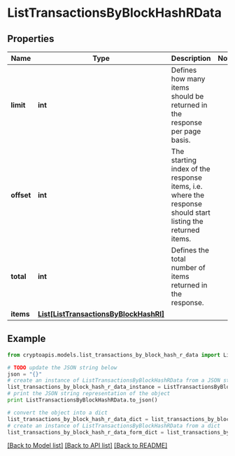 # ListTransactionsByBlockHashRData


## Properties
Name | Type | Description | Notes
------------ | ------------- | ------------- | -------------
**limit** | **int** | Defines how many items should be returned in the response per page basis. | 
**offset** | **int** | The starting index of the response items, i.e. where the response should start listing the returned items. | 
**total** | **int** | Defines the total number of items returned in the response. | 
**items** | [**List[ListTransactionsByBlockHashRI]**](ListTransactionsByBlockHashRI.md) |  | 

## Example

```python
from cryptoapis.models.list_transactions_by_block_hash_r_data import ListTransactionsByBlockHashRData

# TODO update the JSON string below
json = "{}"
# create an instance of ListTransactionsByBlockHashRData from a JSON string
list_transactions_by_block_hash_r_data_instance = ListTransactionsByBlockHashRData.from_json(json)
# print the JSON string representation of the object
print ListTransactionsByBlockHashRData.to_json()

# convert the object into a dict
list_transactions_by_block_hash_r_data_dict = list_transactions_by_block_hash_r_data_instance.to_dict()
# create an instance of ListTransactionsByBlockHashRData from a dict
list_transactions_by_block_hash_r_data_form_dict = list_transactions_by_block_hash_r_data.from_dict(list_transactions_by_block_hash_r_data_dict)
```
[[Back to Model list]](../README.md#documentation-for-models) [[Back to API list]](../README.md#documentation-for-api-endpoints) [[Back to README]](../README.md)


